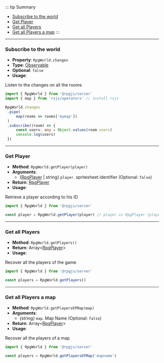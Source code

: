 ::: tip Summary
- [Subscribe to the world](#subscribe-to-the-world)
- [Get Player](#get-player)
- [Get all Players](#get-all-players)
- [Get all Players a map](#get-all-players-a-map)
:::
---
### Subscribe to the world
- **Property**: `RpgWorld.changes`
- **Type**: [Observable](https://rxjs.dev/guide/observable)
- **Optional**: `false` 
- **Usage**:

 
Listen to the changes on all the rooms

```ts
import { RpgWorld } from '@rpgjs/server'
import { map } from 'rxjs/operators' // install rxjs

RpgWorld.changes
 .pipe(
     map(rooms => rooms['mymap'])
 )
 .subscribe((room) => {
     const users: any = Object.values(room.users)
     console.log(users)
 })
``` 


---
### Get Player
- **Method**: `RpgWorld.getPlayer(player)`
- **Arguments**:
    - {[RpgPlayer](/classes/player) | string} `player`. spritesheet identifier (Optional: `false`)
- **Return**: [RpgPlayer](/classes/player)   
- **Usage**:


Retrieve a player according to his ID

```ts
import { RpgWorld } from '@rpgjs/server'

const player = RpgWorld.getPlayer(player) // player is RpgPlayer (player.id) or string (id)
```


---
### Get all Players
- **Method**: `RpgWorld.getPlayers()`
- **Return**: Array&lt;[RpgPlayer](/classes/player)&gt;   
- **Usage**:


Recover all the players of the game

```ts
import { RpgWorld } from '@rpgjs/server'

const players = RpgWorld.getPlayers()
```


---
### Get all Players a map
- **Method**: `RpgWorld.getPlayersOfMap(map)`
- **Arguments**:
    - {string} `map`. Map Name (Optional: `false`)
- **Return**: Array&lt;[RpgPlayer](/classes/player)&gt;   
- **Usage**:


Recover all the players of a map

```ts
import { RpgWorld } from '@rpgjs/server'

const players = RpgWorld.getPlayersOfMap('mapname')
```

